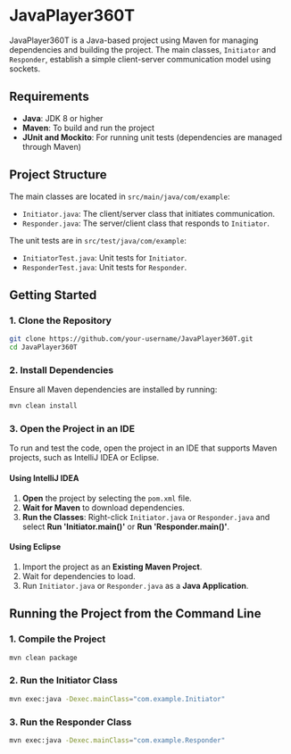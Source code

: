 # JavaPlayer360T

JavaPlayer360T is a Java-based project using Maven for managing dependencies and building the project. The main classes, `Initiator` and `Responder`, establish a simple client-server communication model using sockets.

## Requirements

- **Java**: JDK 8 or higher
- **Maven**: To build and run the project
- **JUnit and Mockito**: For running unit tests (dependencies are managed through Maven)

## Project Structure

The main classes are located in `src/main/java/com/example`:
- `Initiator.java`: The client/server class that initiates communication.
- `Responder.java`: The server/client class that responds to `Initiator`.

The unit tests are in `src/test/java/com/example`:
- `InitiatorTest.java`: Unit tests for `Initiator`.
- `ResponderTest.java`: Unit tests for `Responder`.

## Getting Started

### 1. Clone the Repository

```bash
git clone https://github.com/your-username/JavaPlayer360T.git
cd JavaPlayer360T
```
### 2. Install Dependencies

Ensure all Maven dependencies are installed by running:

```bash
mvn clean install
```
### 3. Open the Project in an IDE

To run and test the code, open the project in an IDE that supports Maven projects, such as IntelliJ IDEA or Eclipse.

#### Using IntelliJ IDEA

1. **Open** the project by selecting the `pom.xml` file.
2. **Wait for Maven** to download dependencies.
3. **Run the Classes**: Right-click `Initiator.java` or `Responder.java` and select **Run 'Initiator.main()'** or **Run 'Responder.main()'**.

#### Using Eclipse

1. Import the project as an **Existing Maven Project**.
2. Wait for dependencies to load.
3. Run `Initiator.java` or `Responder.java` as a **Java Application**.

## Running the Project from the Command Line

### 1. Compile the Project

```bash
mvn clean package
```

### 2. Run the Initiator Class

```bash
mvn exec:java -Dexec.mainClass="com.example.Initiator"
```

### 3. Run the Responder Class
```bash
mvn exec:java -Dexec.mainClass="com.example.Responder"
```
